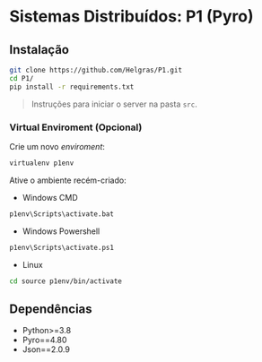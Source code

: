 # Sistemas Distribuídos: P1 (Pyro)

## Instalação

```bash
git clone https://github.com/Helgras/P1.git
cd P1/
pip install -r requirements.txt
```

> Instruções para iniciar o server na pasta `src`.

### Virtual Enviroment (Opcional)

Crie um novo *enviroment*:

```bash
virtualenv p1env
```

Ative o ambiente recém-criado:

* Windows CMD

```bash
p1env\Scripts\activate.bat
```

* Windows Powershell

```bash
p1env\Scripts\activate.ps1
```

* Linux

```bash
cd source p1env/bin/activate
```

## Dependências

* Python>=3.8
* Pyro==4.80
* Json==2.0.9
